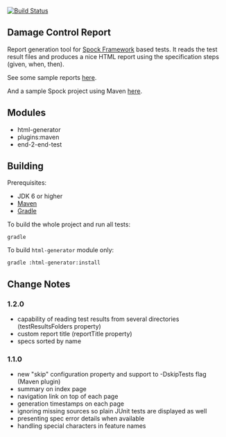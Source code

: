 [![Build Status](https://snap-ci.com/damage-control/report/branch/master/build_image)](https://snap-ci.com/damage-control/report/branch/master)

Damage Control Report
---------------------

Report generation tool for [Spock Framework](http://github.com/spockframework) based tests. It reads the test result files and produces a nice HTML report using the specification steps (given, when, then).

See some sample reports [here](https://github.com/damage-control/report/wiki/Sample-Reports).

And a sample Spock project using Maven [here](https://github.com/damage-control/report/tree/master/end-2-end-test/sample-spock-project).

Modules
-------

- html-generator
- plugins:maven
- end-2-end-test

Building
--------

Prerequisites:
- JDK 6 or higher
- [Maven](http://maven.apache.org)
- [Gradle](http://www.gradle.org)

To build the whole project and run all tests:

```
gradle
```

To build `html-generator` module only:

```
gradle :html-generator:install
```

Change Notes
------------

### 1.2.0

* capability of reading test results from several directories (testResultsFolders property)
* custom report title (reportTitle property)
* specs sorted by name

### 1.1.0

* new "skip" configuration property and support to -DskipTests flag (Maven plugin)
* summary on index page
* navigation link on top of each page
* generation timestamps on each page
* ignoring missing sources so plain JUnit tests are displayed as well
* presenting spec error details when available
* handling special characters in feature names

